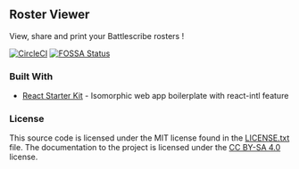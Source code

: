 ## Roster Viewer

View, share and print your Battlescribe rosters !

[![CircleCI](https://circleci.com/gh/p-bizouard/RosterViewer.svg?style=svg)](https://circleci.com/gh/p-bizouard/RosterViewer)
[![FOSSA Status](https://app.fossa.com/api/projects/git%2Bgithub.com%2Fp-bizouard%2FRosterViewer.svg?type=shield)](https://app.fossa.com/projects/git%2Bgithub.com%2Fp-bizouard%2FRosterViewer?ref=badge_shield)

### Built With

* [React Starter Kit](https://github.com/kriasoft/react-starter-kit) - Isomorphic web app boilerplate with react-intl feature

### License

This source code is licensed under the MIT
license found in the [LICENSE.txt](https://github.com/p-bizouard/RosterViewer/blob/master/LICENSE.txt)
file. The documentation to the project is licensed under the
[CC BY-SA 4.0](http://creativecommons.org/licenses/by-sa/4.0/) license.
